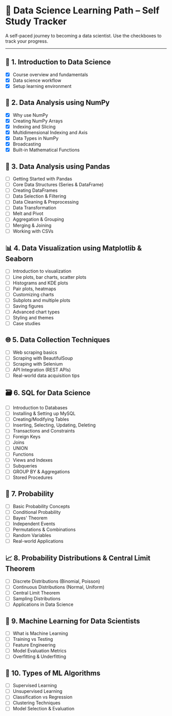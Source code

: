 # 📘 Data Science Learning Path – Self Study Tracker

A self-paced journey to becoming a data scientist. Use the checkboxes to track your progress.

---

## 📍 1. Introduction to Data Science
- [X] Course overview and fundamentals  
- [X] Data science workflow  
- [X] Setup learning environment  

## 🧮 2. Data Analysis using NumPy
- [X] Why use NumPy  
- [X] Creating NumPy Arrays  
- [X] Indexing and Slicing  
- [X] Multidimensional Indexing and Axis  
- [X] Data Types in NumPy  
- [X] Broadcasting  
- [X] Built-in Mathematical Functions  

## 🧾 3. Data Analysis using Pandas
- [ ] Getting Started with Pandas  
- [ ] Core Data Structures (Series & DataFrame)  
- [ ] Creating DataFrames  
- [ ] Data Selection & Filtering  
- [ ] Data Cleaning & Preprocessing  
- [ ] Data Transformation  
- [ ] Melt and Pivot  
- [ ] Aggregation & Grouping  
- [ ] Merging & Joining  
- [ ] Working with CSVs  

## 📊 4. Data Visualization using Matplotlib & Seaborn
- [ ] Introduction to visualization  
- [ ] Line plots, bar charts, scatter plots  
- [ ] Histograms and KDE plots  
- [ ] Pair plots, heatmaps  
- [ ] Customizing charts  
- [ ] Subplots and multiple plots  
- [ ] Saving figures  
- [ ] Advanced chart types  
- [ ] Styling and themes  
- [ ] Case studies  

## 🌐 5. Data Collection Techniques
- [ ] Web scraping basics  
- [ ] Scraping with BeautifulSoup  
- [ ] Scraping with Selenium  
- [ ] API Integration (REST APIs)  
- [ ] Real-world data acquisition tips  

## 🗃️ 6. SQL for Data Science
- [ ] Introduction to Databases  
- [ ] Installing & Setting up MySQL  
- [ ] Creating/Modifying Tables  
- [ ] Inserting, Selecting, Updating, Deleting  
- [ ] Transactions and Constraints  
- [ ] Foreign Keys  
- [ ] Joins  
- [ ] UNION  
- [ ] Functions  
- [ ] Views and Indexes  
- [ ] Subqueries  
- [ ] GROUP BY & Aggregations  
- [ ] Stored Procedures  

## 🎲 7. Probability
- [ ] Basic Probability Concepts  
- [ ] Conditional Probability  
- [ ] Bayes' Theorem  
- [ ] Independent Events  
- [ ] Permutations & Combinations  
- [ ] Random Variables  
- [ ] Real-world Applications  

## 📈 8. Probability Distributions & Central Limit Theorem
- [ ] Discrete Distributions (Binomial, Poisson)  
- [ ] Continuous Distributions (Normal, Uniform)  
- [ ] Central Limit Theorem  
- [ ] Sampling Distributions  
- [ ] Applications in Data Science  

## 🤖 9. Machine Learning for Data Scientists
- [ ] What is Machine Learning  
- [ ] Training vs Testing  
- [ ] Feature Engineering  
- [ ] Model Evaluation Metrics  
- [ ] Overfitting & Underfitting  

## 🧠 10. Types of ML Algorithms
- [ ] Supervised Learning  
- [ ] Unsupervised Learning  
- [ ] Classification vs Regression  
- [ ] Clustering Techniques  
- [ ] Model Selection & Evaluation  
